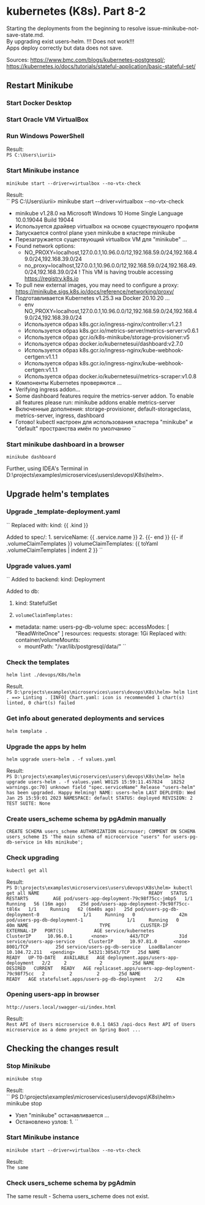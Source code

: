 # kubernetes (K8s). Part 8-2
Starting the deployments from the beginning to resolve issue-minikube-not-save-state.md.     
By upgrading exist users-helm.
!!! Does not work!!!        
Apps deploy correctly but data does not save.

Sources: https://www.bmc.com/blogs/kubernetes-postgresql/;
https://kubernetes.io/docs/tutorials/stateful-application/basic-stateful-set/

## Restart Minikube
### Start Docker Desktop
### Start Oracle VM VirtualBox
### Run Windows PowerShell      
Result:     
``
PS C:\Users\iurii>
``

### Start Minikube instance
``
minikube start --driver=virtualbox --no-vtx-check
``

Result:     
``
PS C:\Users\iurii> minikube start --driver=virtualbox --no-vtx-check
* minikube v1.28.0 на Microsoft Windows 10 Home Single Language 10.0.19044 Build 19044
* Используется драйвер virtualbox на основе существующего профиля
* Запускается control plane узел minikube в кластере minikube
* Перезагружается существующий virtualbox VM для "minikube" ...
* Found network options:
    - NO_PROXY=localhost,127.0.0.1,10.96.0.0/12,192.168.59.0/24,192.168.49.0/24,192.168.39.0/24
    - no_proxy=localhost,127.0.0.1,10.96.0.0/12,192.168.59.0/24,192.168.49.0/24,192.168.39.0/24
      ! This VM is having trouble accessing https://registry.k8s.io
* To pull new external images, you may need to configure a proxy: https://minikube.sigs.k8s.io/docs/reference/networking/proxy/
* Подготавливается Kubernetes v1.25.3 на Docker 20.10.20 ...
    - env NO_PROXY=localhost,127.0.0.1,10.96.0.0/12,192.168.59.0/24,192.168.49.0/24,192.168.39.0/24
    - Используется образ k8s.gcr.io/ingress-nginx/controller:v1.2.1
    - Используется образ k8s.gcr.io/metrics-server/metrics-server:v0.6.1
    - Используется образ gcr.io/k8s-minikube/storage-provisioner:v5
    - Используется образ docker.io/kubernetesui/dashboard:v2.7.0
    - Используется образ k8s.gcr.io/ingress-nginx/kube-webhook-certgen:v1.1.1
    - Используется образ k8s.gcr.io/ingress-nginx/kube-webhook-certgen:v1.1.1
    - Используется образ docker.io/kubernetesui/metrics-scraper:v1.0.8
* Компоненты Kubernetes проверяются ...
* Verifying ingress addon...
* Some dashboard features require the metrics-server addon. To enable all features please run:
        minikube addons enable metrics-server
* Включенные дополнения: storage-provisioner, default-storageclass, metrics-server, ingress, dashboard
* Готово! kubectl настроен для использования кластера "minikube" и "default" пространства имён по умолчанию
``

### Start minikube dashboard in a browser
``
minikube dashboard
``

Further, using IDEA's Terminal in D:\projects\examples\microservices\users\devops\K8s\helm>. 
## Upgrade helm's templates
### Upgrade _template-deployment.yaml
``
Replaced with: kind: {{ .kind }}

Added to spec/:
1.
serviceName: {{ .service.name }}
2.
{{- end }}
{{- if .volumeClaimTemplates }}
volumeClaimTemplates:
{{ toYaml .volumeClaimTemplates | indent 2 }}
``
### Upgrade values.yaml
``
Added to backend:
kind: Deployment

Added to db:
1. kind: StatefulSet
2.     volumeClaimTemplates:
  - metadata:
    name: users-pg-db-volume
    spec:
    accessModes: [ "ReadWriteOnce" ]
    resources:
    requests:
    storage: 1Gi
Replaced with: container/volumeMounts:
    - mountPath: "/var/lib/postgresql/data/"
``
### Check the templates
``
helm lint ./devops/K8s/helm
``

Result.   
``
PS D:\projects\examples\microservices\users\devops\K8s\helm> helm lint .
==> Linting .
[INFO] Chart.yaml: icon is recommended
1 chart(s) linted, 0 chart(s) failed
``
### Get info about generated deployments and services
``
helm template .
``
### Upgrade the apps by helm
``
helm upgrade users-helm . -f values.yaml
``

Result:     
``
PS D:\projects\examples\microservices\users\devops\K8s\helm> helm upgrade users-helm . -f values.yaml
W0125 15:59:11.457824   18252 warnings.go:70] unknown field "spec.serviceName"
Release "users-helm" has been upgraded. Happy Helming!
NAME: users-helm
LAST DEPLOYED: Wed Jan 25 15:59:01 2023
NAMESPACE: default
STATUS: deployed
REVISION: 2
TEST SUITE: None
``

### Create users_scheme schema by pgAdmin manually
``
CREATE SCHEMA users_scheme
AUTHORIZATION microuser;
COMMENT ON SCHEMA users_scheme
IS 'The main schema of microcervice "users" for users-pg-db-service in k8s minikube';
``

### Check upgrading
``
kubectl get all
``

Result:     
``
PS D:\projects\examples\microservices\users\devops\K8s\helm> kubectl get all
NAME                                        READY   STATUS    RESTARTS         AGE
pod/users-app-deployment-79c98f75cc-jmbp5   1/1     Running   56 (16m ago)     25d
pod/users-app-deployment-79c98f75cc-t8l6x   1/1     Running   62 (6m40s ago)   25d
pod/users-pg-db-deployment-0                1/1     Running   0                42m
pod/users-pg-db-deployment-1                1/1     Running   0                40m
NAME                          TYPE           CLUSTER-IP      EXTERNAL-IP   PORT(S)           AGE
service/kubernetes            ClusterIP      10.96.0.1       <none>        443/TCP           31d
service/users-app-service     ClusterIP      10.97.81.0      <none>        8001/TCP          25d
service/users-pg-db-service   LoadBalancer   10.104.72.211   <pending>     54321:30543/TCP   25d
NAME                                   READY   UP-TO-DATE   AVAILABLE   AGE
deployment.apps/users-app-deployment   2/2     2            2           25d
NAME                                              DESIRED   CURRENT   READY   AGE
replicaset.apps/users-app-deployment-79c98f75cc   2         2         2       25d
NAME                                      READY   AGE
statefulset.apps/users-pg-db-deployment   2/2     42m
``

### Opening users-app in browser
``
http://users.local/swagger-ui/index.html
``

Result:     
``
Rest API of Users microservice
0.0.1
OAS3
/api-docs
Rest API of Users microservice as a demo project on Spring Boot
...
``

## Checking the changes result
### Stop Minikube
``
minikube stop
``

Result:     
``
PS D:\projects\examples\microservices\users\devops\K8s\helm> minikube stop
* Узел "minikube" останавливается ...
* Остановлено узлов: 1.
``

### Start Minikube instance
``
minikube start --driver=virtualbox --no-vtx-check
``

Result:     
``
The same
``

### Check users_scheme schema by pgAdmin
The same result - Schema users_scheme does not exist.
